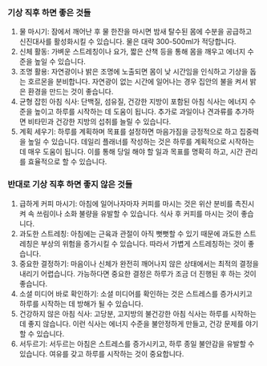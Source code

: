 ### 기상 직후 하면 좋은 것들
1. 물 마시기: 잠에서 깨어난 후 물 한잔을 마시면 밤새 탈수된 몸에 수분을 공급하고 신진대사를 활성화시킬 수 있습니다. 물은 대략 300-500ml가 적당합니다.
2. 신체 활동: 가벼운 스트레칭이나 요가, 짧은 산책 등을 통해 몸을 깨우고 에너지 수준을 높일 수 있습니다.
3. 조명 활용: 자연광이나 밝은 조명에 노출되면 몸이 낮 시간임을 인식하고 기상을 돕는 호르몬을 분비합니다. 자연광이 없는 시간에 일어나는 경우 집안의 불을 켜서 밝은 환경을 만드는 것이 좋습니다.
4. 균형 잡힌 아침 식사: 단백질, 섬유질, 건강한 지방이 포함된 아침 식사는 에너지 수준을 높이고 하루를 시작하는 데 도움이 됩니다. 추가로 과일이나 견과류를 추가하면 비타민과 건강한 지방의 섭취를 늘릴 수 있습니다.
5. 계획 세우기: 하루를 계획하며 목표를 설정하면 마음가짐을 긍정적으로 하고 집중력을 높일 수 있습니다. 데일리 플래너를 작성하는 것은 하루를 계획적으로 시작하는 데 매우 도움이 됩니다. 이를 통해 당일 해야 할 일과 목표를 명확히 하고, 시간 관리를 효율적으로 할 수 있습니다.

### 반대로 기상 직후 하면 좋지 않은 것들
1. 급하게 커피 마시기: 아침에 일어나자마자 커피를 마시는 것은 위산 분비를 촉진시켜 속 쓰림이나 소화 불량을 유발할 수 있습니다. 식사 후 커피를 마시는 것이 좋습니다.
2. 과도한 스트레칭: 아침에는 근육과 관절이 아직 뻣뻣할 수 있기 때문에 과도한 스트레칭은 부상의 위험을 증가시킬 수 있습니다. 따라서 가볍게 스트레칭하는 것이 좋습니다.
3. 중요한 결정하기: 마음이나 신체가 완전히 깨어나지 않은 상태에서는 최적의 결정을 내리기 어렵습니다. 가능하다면 중요한 결정은 하루가 조금 더 진행된 후 하는 것이 좋습니다.
4. 소셜 미디어 바로 확인하기: 소셜 미디어를 확인하는 것은 스트레스를 증가시키고 하루를 시작하는 데 방해가 될 수 있습니다.
5. 건강하지 않은 아침 식사: 고당분, 고지방의 불건강한 아침 식사는 하루를 시작하는 데 좋지 않습니다. 이런 식사는 에너지 수준을 불안정하게 만들고, 건강 문제를 야기할 수 있습니다.
6. 서두르기: 서두르는 아침은 스트레스를 증가시키고, 하루 종일 불안감을 유발할 수 있습니다. 여유를 갖고 하루를 시작하는 것이 중요합니다.
